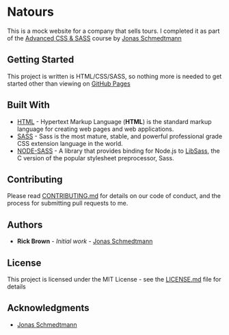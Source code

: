 
# Natours

This is a mock website for a company that sells tours. I completed it as part of the [Advanced CSS & SASS](https://www.udemy.com/advanced-css-and-sass/) course by [Jonas Schmedtmann](https://www.udemy.com/user/jonasschmedtmann/)

## Getting Started

This project is written is HTML/CSS/SASS, so nothing more is needed to get started other than viewing on [GitHub Pages
](https://rickbr0wn.github.io/natours/)

## Built With

* [HTML](https://developer.mozilla.org/en-US/docs/Web/HTML) - Hypertext Markup Language (**HTML**) is the standard markup language for creating web pages and web applications.
* [SASS](https://sass-lang.com) - Sass is the most mature, stable, and powerful professional grade CSS extension language in the world.
* [NODE-SASS](https://www.npmjs.com/package/node-sass) - A library that provides binding for Node.js to [LibSass](https://github.com/sass/libsass), the C version of the popular stylesheet preprocessor, Sass.

## Contributing

Please read [CONTRIBUTING.md](https://github.com/RickBr0wn/natours/blob/master/CONTRIBUTING.md) for details on our code of conduct, and the process for submitting pull requests to me.

## Authors

* **Rick Brown** - *Initial work* - [Jonas Schmedtmann](https://www.udemy.com/user/jonasschmedtmann/)

## License

This project is licensed under the MIT License - see the [LICENSE.md](LICENSE.md) file for details

## Acknowledgments

* [Jonas Schmedtmann](https://www.udemy.com/user/jonasschmedtmann/)
